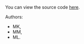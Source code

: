 You can view the source code [here](https://github.com/Manik2000/time_series_prediction).

Authors:
- MK,
- MM,
- ML.